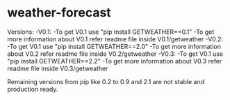 # weather-forecast
Versions:
   -V0.1:
      -To get V0.1 use "pip install GETWEATHER==0.1"
      -To get more information about V0.1 refer readme file inside V0.1/getweather
   -V0.2:
      -To get V0.1 use "pip install GETWEATHER==2.0"
      -To get more information about V0.2 refer readme file inside V0.2/getweather
   -V0.3:
      -To get V0.1 use "pip install GETWEATHER==2.2"
      -To get more information about V0.3 refer readme file inside V0.3/getweather
 
Remaining versions from pip like 0.2 to 0.9 and 2.1 are not stable and production ready.
